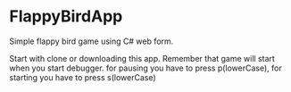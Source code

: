 # FlappyBirdApp
Simple flappy bird game using C# web form.


Start with clone or downloading this app. Remember that game will start when you start debugger. 
 for pausing  you have to press p(lowerCase),
 for starting you have to press s(lowerCase)

